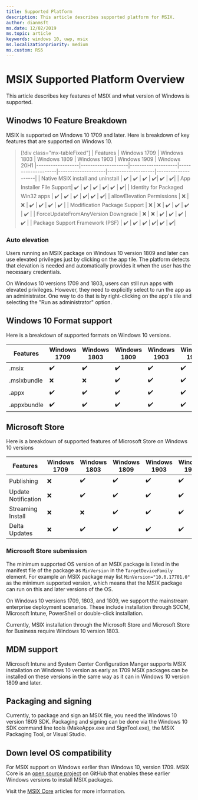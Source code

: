 ```yaml
---
title: Supported Platform 
description: This article describes supported platform for MSIX. 
author: dianmsft
ms.date: 12/02/2019
ms.topic: article
keywords: windows 10, uwp, msix
ms.localizationpriority: medium
ms.custom: RS5
---
```


# MSIX Supported Platform Overview 
This article describes key features of MSIX and what version of Windows is supported. 

## Winodws 10 Feature Breakdown
MSIX is supported on Windows 10 1709 and later. Here is breakdown of key features that are supported on Windows 10. 

> [!div class="mx-tableFixed"]
| Features | Windows 1709 | Windows 1803 | Windows 1809 | Windows 1903 | Windows 1909 | Windows 20H1
|------------------|--------------------|--------------------|--------------------|--------------------|--------------------|--------------------|
| Native MSIX install and uninstall | :heavy_check_mark: | :heavy_check_mark: | :heavy_check_mark: | :heavy_check_mark:| :heavy_check_mark: | :heavy_check_mark:| 
| App Installer File Support| :heavy_check_mark: | :heavy_check_mark: | :heavy_check_mark: | :heavy_check_mark:| :heavy_check_mark: | :heavy_check_mark:| 
| Identity for Packaged Win32 apps | :heavy_check_mark: | :heavy_check_mark: | :heavy_check_mark: | :heavy_check_mark:| :heavy_check_mark: | :heavy_check_mark:| 
| allowElevation Permissions | :x:                | :x:                | :heavy_check_mark: | :heavy_check_mark: | :heavy_check_mark: | :heavy_check_mark: | 
| Modification Package Support | :x:                | :x:                | :heavy_check_mark: | :heavy_check_mark: | :heavy_check_mark: | :heavy_check_mark: | 
| ForceUpdateFromAnyVersion Downgrade |  :x:                | :x:                | :heavy_check_mark: | :heavy_check_mark: | :heavy_check_mark: | :heavy_check_mark: | 
| Package Support Framework (PSF) | :heavy_check_mark: | :heavy_check_mark: | :heavy_check_mark: | :heavy_check_mark:| :heavy_check_mark: | :heavy_check_mark:|  

### Auto elevation
Users running an MSIX package on Windows 10 version 1809 and later can use elevated privileges just by clicking on the app tile. The platform detects that elevation is needed and automatically provides it when the user has the necessary credentials.

On Windows 10 versions 1709 and 1803, users can still run apps with elevated privileges. However, they need to explicitly select to run the app as an administrator. One way to do that is by right-clicking on the app's tile and selecting the "Run as administrator" option.

## Windows 10 Format support 
Here is a breakdown of supported formats on Windows 10 versions. 

| Features | Windows 1709 | Windows 1803 | Windows 1809 | Windows 1903 | Windows 1909 | Windows 20H1
|------------------|--------------------|--------------------|--------------------|--------------------|--------------------|--------------------|
| .msix              | :heavy_check_mark: | :heavy_check_mark: | :heavy_check_mark: | :heavy_check_mark:| :heavy_check_mark: | :heavy_check_mark:| 
| .msixbundle| :x:                | :x:                | :heavy_check_mark: | :heavy_check_mark: | :heavy_check_mark: | :heavy_check_mark:|
| .appx | :heavy_check_mark: | :heavy_check_mark: | :heavy_check_mark: | :heavy_check_mark:| :heavy_check_mark: | :heavy_check_mark:| 
| .appxbundle |:heavy_check_mark: | :heavy_check_mark: | :heavy_check_mark: | :heavy_check_mark:| :heavy_check_mark: | :heavy_check_mark:| 

## Microsoft Store 
Here is a breakdown of supported features of Microsoft Store on Windows 10 versions

| Features | Windows 1709 | Windows 1803 | Windows 1809 | Windows 1903 | Windows 1909 | Windows 20H1
|------------------|--------------------|--------------------|--------------------|--------------------|--------------------|--------------------|
| Publishing             | :x: | :heavy_check_mark: | :heavy_check_mark: | :heavy_check_mark:| :heavy_check_mark: | :heavy_check_mark:| 
| Update Notification| :x: | :heavy_check_mark: | :heavy_check_mark: | :heavy_check_mark:| :heavy_check_mark: | :heavy_check_mark:| 
| Streaming Install | :x:                | :x:                | :heavy_check_mark: | :heavy_check_mark: | :heavy_check_mark: | :heavy_check_mark:| 
| Delta Updates | :x: | :heavy_check_mark: | :heavy_check_mark: | :heavy_check_mark:| :heavy_check_mark: | :heavy_check_mark:| 

### Microsoft Store submission 
The minimum supported OS version of an MSIX package is listed in the manifest file of the package as `MinVersion` in the `TargetDeviceFamily` element. For example an MSIX package may list `MinVersion="10.0.17701.0"` as the minimum supported version, which means that the MSIX package can run on this and later versions of the OS.

On Windows 10 versions 1709, 1803, and 1809, we support the mainstream enterprise deployment scenarios. These include installation through SCCM, Microsoft Intune, PowerShell or double-click installation.

Currently, MSIX installation through the Microsoft Store and Microsoft Store for Business require Windows 10 version 1803.

## MDM support
Microsoft Intune and System Center Configuration Manger supports MSIX installation on Windows 10 version as early as 1709 MSIX packages can be installed on these versions in the same way as it can in Windows 10 version 1809 and later.

## Packaging and signing
Currently, to package and sign an MSIX file, you need the Windows 10 version 1809 SDK. Packaging and signing can be done via the Windows 10 SDK command line tools (MakeAppx.exe and SignTool.exe), the MSIX Packaging Tool, or Visual Studio.

## Down level OS compatibility 
For MSIX support on  Windows earlier than Windows 10, version 1709. MSIX Core is an [open source project](https://github.com/Microsoft/msix-packaging/tree/master/MsixCore) on GitHub that enables these earlier Windows versions to install MSIX packages. 

Visit the [MSIX Core](msix-core/msixcore.md) articles for more information. 

